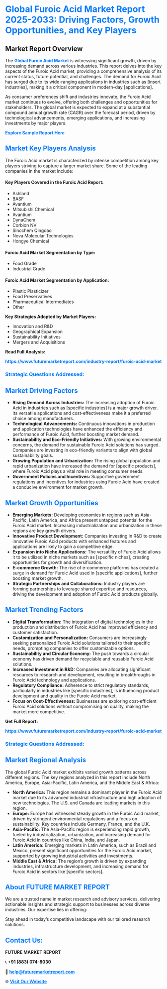 <h1 style="color: #007BFF;">Global Furoic Acid Market Report 2025-2033: Driving Factors, Growth Opportunities, and Key Players</h1>

<section id="overview">
<h2>Market Report Overview</h2>
<p>The <a href="https://www.futuremarketreport.com/industry-report/furoic-acid-market" style="color: #007BFF; text-decoration: none;"><strong>Global Furoic Acid Market</strong></a> is witnessing significant growth, driven by increasing demand across various industries. This report delves into the key aspects of the Furoic Acid market, providing a comprehensive analysis of its current status, future potential, and challenges. The demand for Furoic Acid has surged due to its wide-ranging applications in industries such as [insert industries], making it a critical component in modern-day [applications].</p>
<p>As consumer preferences shift and industries innovate, the Furoic Acid market continues to evolve, offering both challenges and opportunities for stakeholders. The global market is expected to expand at a substantial compound annual growth rate (CAGR) over the forecast period, driven by technological advancements, emerging applications, and increasing investments by major players.</p>
</section>

<section id="overview">
<p><a href="https://www.futuremarketreport.com/request-sample/reportId=104015" style="color: #007BFF; text-decoration: none;"><strong>Explore Sample Report Here</strong></a></p>
</section>

<section id="key-players">
<h2 style="color: #007BFF;">Market Key Players Analysis</h2>
<p>The Furoic Acid market is characterized by intense competition among key players striving to capture a larger market share. Some of the leading companies in the market include:</p>
<h4>Key Players Covered in the Furoic Acid Report:</h4>
<ul><li>Ashland</li><li>BASF</li><li>Avantium</li><li>Mitsubishi Chemical</li><li>Avantium</li><li>DynaChem</li><li>Corbion NV</li><li>Sinochem Qingdao</li><li>Nova Molecular Technologies</li><li>Hongye Chemical</li></ul>
<h4>Furoic Acid Market Segmentation by Type:</h4>
<ul><li>Food Grade</li><li>Industrial Grade</li></ul>

<h4>Furoic Acid Market Segmentation by Application:</h4>
<ul><li>Plastic Plasticizer</li><li>Food Preservatives</li><li>Pharmaceutical Intermediates</li><li>Other</li></ul>
<p><strong>Key Strategies Adopted by Market Players:</strong></p>
<ul>
<li>Innovation and R&D</li>
<li>Geographical Expansion</li>
<li>Sustainability Initiatives</li>
<li>Mergers and Acquisitions</li>
</ul>
</section>

<section>
<p><strong>Read Full Analysis: </strong></p><a href="https://www.futuremarketreport.com/industry-report/furoic-acid-market" style="color: #007BFF; text-decoration: none;"><strong>https://www.futuremarketreport.com/industry-report/furoic-acid-market</strong></a>
<h3 style="color: #007BFF;">Strategic Questions Addressed:</h3>
</section>

<section id="driving-factors">
<h2 style="color: #007BFF;">Market Driving Factors</h2>
<ul>
<li><strong>Rising Demand Across Industries:</strong> The increasing adoption of Furoic Acid in industries such as [specific industries] is a major growth driver. Its versatile applications and cost-effectiveness make it a preferred choice among manufacturers.</li>
<li><strong>Technological Advancements:</strong> Continuous innovations in production and application technologies have enhanced the efficiency and performance of Furoic Acid, further boosting market demand.</li>
<li><strong>Sustainability and Eco-Friendly Initiatives:</strong> With growing environmental concerns, the demand for sustainable Furoic Acid solutions has surged. Companies are investing in eco-friendly variants to align with global sustainability goals.</li>
<li><strong>Growing Population and Urbanization:</strong> The rising global population and rapid urbanization have increased the demand for [specific products], where Furoic Acid plays a vital role in meeting consumer needs.</li>
<li><strong>Government Policies and Incentives:</strong> Supportive government regulations and incentives for industries using Furoic Acid have created a conducive environment for market growth.</li>
</ul>
</section>

<section id="growth-opportunities">
<h2 style="color: #007BFF;">Market Growth Opportunities</h2>
<ul>
<li><strong>Emerging Markets:</strong> Developing economies in regions such as Asia-Pacific, Latin America, and Africa present untapped potential for the Furoic Acid market. Increasing industrialization and urbanization in these regions are key growth drivers.</li>
<li><strong>Innovative Product Development:</strong> Companies investing in R&D to create innovative Furoic Acid products with enhanced features and applications are likely to gain a competitive edge.</li>
<li><strong>Expansion into Niche Applications:</strong> The versatility of Furoic Acid allows it to be utilized in niche markets such as [specific niches], creating opportunities for growth and diversification.</li>
<li><strong>E-commerce Growth:</strong> The rise of e-commerce platforms has created a surge in demand for Furoic Acid used in [specific applications], further boosting market growth.</li>
<li><strong>Strategic Partnerships and Collaborations:</strong> Industry players are forming partnerships to leverage shared expertise and resources, driving the development and adoption of Furoic Acid products globally.</li>
</ul>
</section>

<section id="trending-factors">
<h2 style="color: #007BFF;">Market Trending Factors</h2>
<ul>
<li><strong>Digital Transformation:</strong> The integration of digital technologies in the production and distribution of Furoic Acid has improved efficiency and customer satisfaction.</li>
<li><strong>Customization and Personalization:</strong> Consumers are increasingly seeking personalized Furoic Acid solutions tailored to their specific needs, prompting companies to offer customizable options.</li>
<li><strong>Sustainability and Circular Economy:</strong> The push towards a circular economy has driven demand for recyclable and reusable Furoic Acid solutions.</li>
<li><strong>Increased Investment in R&D:</strong> Companies are allocating significant resources to research and development, resulting in breakthroughs in Furoic Acid technology and applications.</li>
<li><strong>Regulatory Compliance:</strong> Adherence to strict regulatory standards, particularly in industries like [specific industries], is influencing product development and quality in the Furoic Acid market.</li>
<li><strong>Focus on Cost-Effectiveness:</strong> Businesses are exploring cost-efficient Furoic Acid solutions without compromising on quality, making the market more competitive.</li>
</ul>
</section>

<section>
<p><strong>Get Full Report: </strong></p><a href="https://www.futuremarketreport.com/industry-report/furoic-acid-market" style="color: #007BFF; text-decoration: none;"><strong>https://www.futuremarketreport.com/industry-report/furoic-acid-market</strong></a>
<h3 style="color: #007BFF;">Strategic Questions Addressed:</h3>
</section>


<section id="regional-analysis">
<h2 style="color: #007BFF;">Market Regional Analysis</h2>
<p>The global Furoic Acid market exhibits varied growth patterns across different regions. The key regions analyzed in this report include North America, Europe, Asia-Pacific, Latin America, and the Middle East & Africa:</p>
<ul>
<li><strong>North America:</strong> This region remains a dominant player in the Furoic Acid market due to its advanced industrial infrastructure and high adoption of new technologies. The U.S. and Canada are leading markets in this region.</li>
<li><strong>Europe:</strong> Europe has witnessed steady growth in the Furoic Acid market, driven by stringent environmental regulations and a focus on sustainability. Key countries include Germany, France, and the U.K.</li>
<li><strong>Asia-Pacific:</strong> The Asia-Pacific region is experiencing rapid growth, fueled by industrialization, urbanization, and increasing demand for Furoic Acid in countries like China, India, and Japan.</li>
<li><strong>Latin America:</strong> Emerging markets in Latin America, such as Brazil and Mexico, present significant opportunities for the Furoic Acid market, supported by growing industrial activities and investments.</li>
<li><strong>Middle East & Africa:</strong> The region’s growth is driven by expanding industries, infrastructure development, and increasing demand for Furoic Acid in sectors like [specific sectors].</li>
</ul>
</section>

<footer>
<h2 style="color: #007BFF;">About FUTURE MARKET REPORT</h2>
<p>We are a trusted name in market research and advisory services, delivering actionable insights and strategic support to businesses across diverse industries. Our expertise lies in offering:</p>

<p>Stay ahead in today’s competitive landscape with our tailored research solutions.</p>

<h2 style="color: #007BFF;">Contact Us:</h2>
<p><strong>FUTURE MARKET REPORT</strong></p>
<p>📞 <strong>+91 (883) 074-8030</strong></p>
<p>📧 <strong><a href="mailto:help@futuremarketreport.com" style="color: #007BFF;">help@futuremarketreport.com</a></strong></p>
<p>🌐 <strong><a href="https://www.futuremarketreport.com/" style="color: #007BFF;">Visit Our Website</a></strong></p>
</footer>